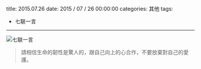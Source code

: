 title: 2015.07.26
date: 2015 / 07 / 26 00:00:00
categories: 其他
tags:
- 七联一言
         
---

![七联一言](http://wx3.sinaimg.cn/mw690/a9a40e85gy1fiqj8ycw5mj20th0glgt5.jpg)

<blockquote class="blockquote-center">請相信生命的韌性是驚人的，跟自己向上的心合作，不要放棄對自己的愛護。</blockquote>
